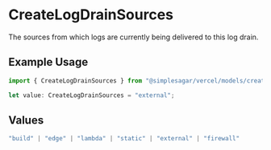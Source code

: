 # CreateLogDrainSources

The sources from which logs are currently being delivered to this log drain.

## Example Usage

```typescript
import { CreateLogDrainSources } from "@simplesagar/vercel/models/createlogdrainop.js";

let value: CreateLogDrainSources = "external";
```

## Values

```typescript
"build" | "edge" | "lambda" | "static" | "external" | "firewall"
```